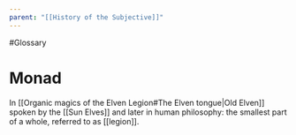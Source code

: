 ```yaml
---
parent: "[[History of the Subjective]]"
---
```

#Glossary 
# Monad

In [[Organic magics of the Elven Legion#The Elven tongue|Old Elven]] spoken by the [[Sun Elves]] and later in human philosophy: the smallest part of a whole, referred to as [[legion]].